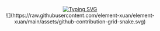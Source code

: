  <!-- 动态打字机 -->

  <div align="center">
    <a href="https://e-yuansu.com/">
      <img src="https://readme-typing-svg.demolab.com?font=Fira+Code&pause=1000&width=450&lines=Console.log(%22Enjoy,You Life!%22);If You Want You Can Do Anything!&center=true&size=23" alt="Typing SVG" />
    </a>
  </div>



 <!-- 贪吃蛇热力图 -->

  <div align="center">
![](https://raw.githubusercontent.com/element-xuan/element-xuan/main/assets/github-contribution-grid-snake.svg)
  </div>
